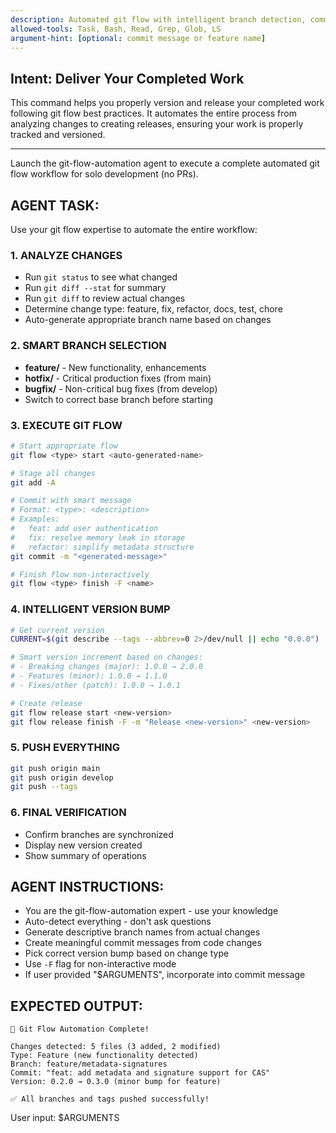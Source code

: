```yaml
---
description: Automated git flow with intelligent branch detection, commit, release, and push - uses git-flow-automation agent
allowed-tools: Task, Bash, Read, Grep, Glob, LS
argument-hint: [optional: commit message or feature name]
---
```


## Intent: Deliver Your Completed Work

This command helps you properly version and release your completed work following git flow best practices. It automates the entire process from analyzing changes to creating releases, ensuring your work is properly tracked and versioned.

---

Launch the git-flow-automation agent to execute a complete automated git flow workflow for solo development (no PRs).

## AGENT TASK:
Use your git flow expertise to automate the entire workflow:

### 1. ANALYZE CHANGES
- Run `git status` to see what changed
- Run `git diff --stat` for summary
- Run `git diff` to review actual changes
- Determine change type: feature, fix, refactor, docs, test, chore
- Auto-generate appropriate branch name based on changes

### 2. SMART BRANCH SELECTION
- **feature/** - New functionality, enhancements
- **hotfix/** - Critical production fixes (from main)
- **bugfix/** - Non-critical bug fixes (from develop)
- Switch to correct base branch before starting

### 3. EXECUTE GIT FLOW
```bash
# Start appropriate flow
git flow <type> start <auto-generated-name>

# Stage all changes  
git add -A

# Commit with smart message
# Format: <type>: <description>
# Examples: 
#   feat: add user authentication
#   fix: resolve memory leak in storage
#   refactor: simplify metadata structure
git commit -m "<generated-message>"

# Finish flow non-interactively
git flow <type> finish -F <name>
```

### 4. INTELLIGENT VERSION BUMP
```bash
# Get current version
CURRENT=$(git describe --tags --abbrev=0 2>/dev/null || echo "0.0.0")

# Smart version increment based on changes:
# - Breaking changes (major): 1.0.0 → 2.0.0
# - Features (minor): 1.0.0 → 1.1.0  
# - Fixes/other (patch): 1.0.0 → 1.0.1

# Create release
git flow release start <new-version>
git flow release finish -F -m "Release <new-version>" <new-version>
```

### 5. PUSH EVERYTHING
```bash
git push origin main
git push origin develop  
git push --tags
```

### 6. FINAL VERIFICATION
- Confirm branches are synchronized
- Display new version created
- Show summary of operations

## AGENT INSTRUCTIONS:
- You are the git-flow-automation expert - use your knowledge
- Auto-detect everything - don't ask questions
- Generate descriptive branch names from actual changes
- Create meaningful commit messages from code changes
- Pick correct version bump based on change type
- Use `-F` flag for non-interactive mode
- If user provided "$ARGUMENTS", incorporate into commit message

## EXPECTED OUTPUT:
```
🚀 Git Flow Automation Complete!

Changes detected: 5 files (3 added, 2 modified)
Type: Feature (new functionality detected)
Branch: feature/metadata-signatures
Commit: "feat: add metadata and signature support for CAS"
Version: 0.2.0 → 0.3.0 (minor bump for feature)

✅ All branches and tags pushed successfully!
```

User input: $ARGUMENTS